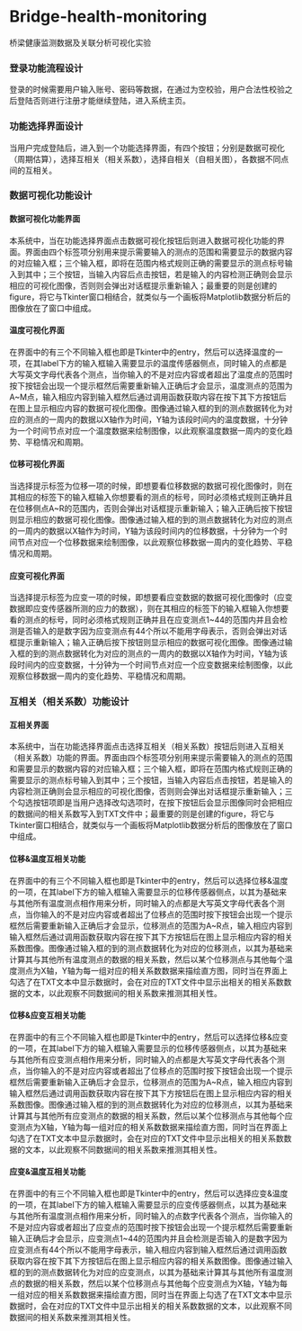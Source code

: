 # Bridge-health-monitoring
桥梁健康监测数据及关联分析可视化实验
### 登录功能流程设计
登录的时候需要用户输入账号、密码等数据，在通过为空校验，用户合法性校验之后登陆否则进行注册才能继续登陆，进入系统主页。

### 功能选择界面设计
当用户完成登陆后，进入到一个功能选择界面，有四个按钮；分别是数据可视化（周期估算），选择互相关（相关系数），选择自相关（自相关图），各数据不同点间的互相关。
### 数据可视化功能设计
#### 数据可视化功能界面
本系统中，当在功能选择界面点击数据可视化按钮后则进入数据可视化功能的界面。界面由四个标签项分别用来提示需要输入的测点的范围和需要显示的数据内容的对应输入框；三个输入框，即将在范围内格式规则正确的需要显示的测点标号输入到其中；三个按钮，当输入内容后点击按钮，若是输入的内容检测正确则会显示相应的可视化图像，否则则会弹出对话框提示重新输入；最重要的则是创建的figure，将它与Tkinter窗口相结合，就类似与一个画板将Matplotlib数据分析后的图像放在了窗口中组成。

#### 温度可视化界面
在界面中的有三个不同输入框也即是Tkinter中的entry，然后可以选择温度的一项，在其label下方的输入框输入需要显示的温度传感器侧点，同时输入的点都是大写英文字母代表各个测点，当你输入的不是对应内容或者超出了温度点的范围时按下按钮会出现一个提示框然后需要重新输入正确后才会显示，温度测点的范围为A~M点，输入相应内容到输入框然后通过调用函数获取内容在按下其下方按钮后在图上显示相应内容的数据可视化图像。图像通过输入框的到的测点数据转化为对应的测点的一周内的数据以X轴作为时间，Y轴为该段时间内的温度数据，十分钟为一个时间节点对应一个温度数据来绘制图像，以此观察温度数据一周内的变化趋势、平稳情况和周期。





#### 位移可视化界面
当选择提示标签为位移一项的时候，即想要看位移数据的数据可视化图像时，则在其相应的标签下的输入框输入你想要看的测点的标号，同时必须格式规则正确并且在位移侧点A~R的范围内，否则会弹出对话框提示重新输入；输入正确后按下按钮则显示相应的数据可视化图像。图像通过输入框的到的测点数据转化为对应的测点的一周内的数据以X轴作为时间，Y轴为该段时间内的位移数据，十分钟为一个时间节点对应一个位移数据来绘制图像，以此观察位移数据一周内的变化趋势、平稳情况和周期。

#### 应变可视化界面
当选择提示标签为应变一项的时候，即想要看应变数据的数据可视化图像时（应变数据即应变传感器所测的应力的数据），则在其相应的标签下的输入框输入你想要看的测点的标号，同时必须格式规则正确并且在应变测点1~44的范围内并且会检测是否输入的是数字因为应变测点有44个所以不能用字母表示，否则会弹出对话框提示重新输入；输入正确后按下按钮则显示相应的数据可视化图像。图像通过输入框的到的测点数据转化为对应的测点的一周内的数据以X轴作为时间，Y轴为该段时间内的应变数据，十分钟为一个时间节点对应一个应变数据来绘制图像，以此观察位移数据一周内的变化趋势、平稳情况和周期。





### 互相关（相关系数）功能设计
#### 互相关界面
本系统中，当在功能选择界面点击选择互相关（相关系数）按钮后则进入互相关（相关系数）功能的界面。界面由四个标签项分别用来提示需要输入的测点的范围和需要显示的数据内容的对应输入框；三个输入框，即将在范围内格式规则正确的需要显示的测点标号输入到其中；三个按钮，当输入内容后点击按钮，若是输入的内容检测正确则会显示相应的可视化图像，否则则会弹出对话框提示重新输入；三个勾选按钮项即是当用户选择改勾选项时，在按下按钮后会显示图像同时会把相应的数据间的相关系数写入到TXT文件中；最重要的则是创建的figure，将它与Tkinter窗口相结合，就类似与一个画板将Matplotlib数据分析后的图像放在了窗口中组成。

#### 位移&温度互相关功能
在界面中的有三个不同输入框也即是Tkinter中的entry，然后可以选择位移&温度的一项，在其label下方的输入框输入需要显示的位移传感器侧点，以其为基础来与其他所有温度测点相作用来分析，同时输入的点都是大写英文字母代表各个测点，当你输入的不是对应内容或者超出了位移点的范围时按下按钮会出现一个提示框然后需要重新输入正确后才会显示，位移测点的范围为A~R点，输入相应内容到输入框然后通过调用函数获取内容在按下其下方按钮后在图上显示相应内容的相关系数图像。图像通过输入框的到的测点数据转化为对应的位移测点，以其为基础来计算其与其他所有温度测点的数据的相关系数，然后以某个位移测点与其他每个温度测点为X轴，Y轴为每一组对应的相关系数数据来描绘直方图，同时当在界面上勾选了在TXT文本中显示数据时，会在对应的TXT文件中显示出相关的相关系数数据的文本，以此观察不同数据间的相关系数来推测其相关性。

#### 位移&应变互相关功能
在界面中的有三个不同输入框也即是Tkinter中的entry，然后可以选择位移&应变的一项，在其label下方的输入框输入需要显示的位移传感器侧点，以其为基础来与其他所有应变测点相作用来分析，同时输入的点都是大写英文字母代表各个测点，当你输入的不是对应内容或者超出了位移点的范围时按下按钮会出现一个提示框然后需要重新输入正确后才会显示，位移测点的范围为A~R点，输入相应内容到输入框然后通过调用函数获取内容在按下其下方按钮后在图上显示相应内容的相关系数图像。图像通过输入框的到的测点数据转化为对应的位移测点，以其为基础来计算其与其他所有应变测点的数据的相关系数，然后以某个位移测点与其他每个应变测点为X轴，Y轴为每一组对应的相关系数数据来描绘直方图，同时当在界面上勾选了在TXT文本中显示数据时，会在对应的TXT文件中显示出相关的相关系数数据的文本，以此观察不同数据间的相关系数来推测其相关性。
#### 应变&温度互相关功能
在界面中的有三个不同输入框也即是Tkinter中的entry，然后可以选择应变&温度的一项，在其label下方的输入框输入需要显示的应变传感器侧点，以其为基础来与其他所有温度测点相作用来分析，同时输入的点数字代表各个测点，当你输入的不是对应内容或者超出了应变点的范围时按下按钮会出现一个提示框然后需要重新输入正确后才会显示，应变测点1~44的范围内并且会检测是否输入的是数字因为应变测点有44个所以不能用字母表示，输入相应内容到输入框然后通过调用函数获取内容在按下其下方按钮后在图上显示相应内容的相关系数图像。图像通过输入框的到的测点数据转化为对应的应变测点，以其为基础来计算其与其他所有温度测点的数据的相关系数，然后以某个位移测点与其他每个应变测点为X轴，Y轴为每一组对应的相关系数数据来描绘直方图，同时当在界面上勾选了在TXT文本中显示数据时，会在对应的TXT文件中显示出相关的相关系数数据的文本，以此观察不同数据间的相关系数来推测其相关性。
